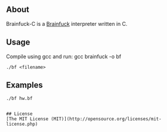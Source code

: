 ## About
Brainfuck-C is a [Brainfuck](http://en.wikipedia.org/wiki/Brainfuck) interpreter written in C.

## Usage
Compile using gcc and run: gcc brainfuck -o bf
```
./bf <filename>
```

## Examples
```
./bf hw.bf
```
```

## License
[The MIT License (MIT)](http://opensource.org/licenses/mit-license.php)
